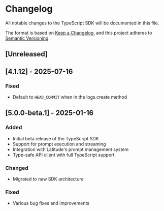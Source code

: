 # Changelog

All notable changes to the TypeScript SDK will be documented in this file.

The format is based on [Keep a Changelog](https://keepachangelog.com/en/1.0.0/),
and this project adheres to [Semantic Versioning](https://semver.org/spec/v2.0.0.html).

## [Unreleased]

## [4.1.12] - 2025-07-16

### Fixed

- Default to `HEAD_COMMIT` when in the logs.create method

## [5.0.0-beta.1] - 2025-01-16

### Added

- Initial beta release of the TypeScript SDK
- Support for prompt execution and streaming
- Integration with Latitude's prompt management system
- Type-safe API client with full TypeScript support

### Changed

- Migrated to new SDK architecture

### Fixed

- Various bug fixes and improvements
